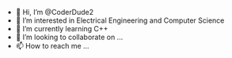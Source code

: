 - 👋 Hi, I’m @CoderDude2
- 👀 I’m interested in Electrical Engineering and Computer Science
- 🌱 I’m currently learning C++
- 💞️ I’m looking to collaborate on ...
- 📫 How to reach me ...

<!---
CoderDude2/CoderDude2 is a ✨ special ✨ repository because its `README.md` (this file) appears on your GitHub profile.
You can click the Preview link to take a look at your changes.
--->
